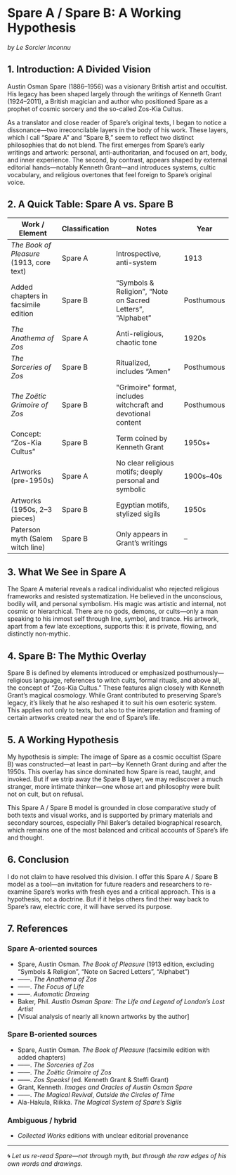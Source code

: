 # Spare A / Spare B: A Working Hypothesis
*by Le Sorcier Inconnu*

## 1. Introduction: A Divided Vision
Austin Osman Spare (1886–1956) was a visionary British artist and occultist. His legacy has been shaped largely through the writings of Kenneth Grant (1924–2011), a British magician and author who positioned Spare as a prophet of cosmic sorcery and the so-called Zos-Kia Cultus.

As a translator and close reader of Spare’s original texts, I began to notice a dissonance—two irreconcilable layers in the body of his work. These layers, which I call “Spare A” and “Spare B,” seem to reflect two distinct philosophies that do not blend.
The first emerges from Spare’s early writings and artwork: personal, anti-authoritarian, and focused on art, body, and inner experience.
The second, by contrast, appears shaped by external editorial hands—notably Kenneth Grant—and introduces systems, cultic vocabulary, and religious overtones that feel foreign to Spare’s original voice.

## 2. A Quick Table: Spare A vs. Spare B

| Work / Element                                               | Classification | Notes                                                                 | Year        |
|--------------------------------------------------------------|----------------|-----------------------------------------------------------------------|-------------|
| *The Book of Pleasure* (1913, core text)                     | Spare A        | Introspective, anti-system                                            | 1913        |
| Added chapters in facsimile edition                          | Spare B        | “Symbols & Religion”, “Note on Sacred Letters”, “Alphabet”           | Posthumous  |
| *The Anathema of Zos*                                        | Spare A        | Anti-religious, chaotic tone                                          | 1920s       |
| *The Sorceries of Zos*                                       | Spare B        | Ritualized, includes “Amen”                                           | Posthumous  |
| *The Zoëtic Grimoire of Zos*                                 | Spare B        | "Grimoire" format, includes witchcraft and devotional content         | Posthumous  |
| Concept: “Zos-Kia Cultus”                                    | Spare B        | Term coined by Kenneth Grant                                          | 1950s+      |
| Artworks (pre-1950s)                                         | Spare A        | No clear religious motifs; deeply personal and symbolic               | 1900s–40s   |
| Artworks (1950s, 2–3 pieces)                                 | Spare B        | Egyptian motifs, stylized sigils                                      | 1950s       |
| Paterson myth (Salem witch line)                             | Spare B        | Only appears in Grant’s writings                                      | –           |

## 3. What We See in Spare A
The Spare A material reveals a radical individualist who rejected religious frameworks and resisted systematization. He believed in the unconscious, bodily will, and personal symbolism. His magic was artistic and internal, not cosmic or hierarchical. There are no gods, demons, or cults—only a man speaking to his inmost self through line, symbol, and trance. His artwork, apart from a few late exceptions, supports this: it is private, flowing, and distinctly non-mythic.

## 4. Spare B: The Mythic Overlay
Spare B is defined by elements introduced or emphasized posthumously—religious language, references to witch cults, formal rituals, and above all, the concept of “Zos-Kia Cultus.” These features align closely with Kenneth Grant’s magical cosmology. While Grant contributed to preserving Spare’s legacy, it’s likely that he also reshaped it to suit his own esoteric system. This applies not only to texts, but also to the interpretation and framing of certain artworks created near the end of Spare’s life.

## 5. A Working Hypothesis
My hypothesis is simple: The image of Spare as a cosmic occultist (Spare B) was constructed—at least in part—by Kenneth Grant during and after the 1950s. This overlay has since dominated how Spare is read, taught, and invoked. But if we strip away the Spare B layer, we may rediscover a much stranger, more intimate thinker—one whose art and philosophy were built not on cult, but on refusal.

This Spare A / Spare B model is grounded in close comparative study of both texts and visual works, and is supported by primary materials and secondary sources, especially Phil Baker’s detailed biographical research, which remains one of the most balanced and critical accounts of Spare’s life and thought.

## 6. Conclusion
I do not claim to have resolved this division. I offer this Spare A / Spare B model as a tool—an invitation for future readers and researchers to re-examine Spare’s works with fresh eyes and a critical approach. This is a hypothesis, not a doctrine. But if it helps others find their way back to Spare’s raw, electric core, it will have served its purpose.

## 7. References

### Spare A-oriented sources
- Spare, Austin Osman. *The Book of Pleasure* (1913 edition, excluding “Symbols & Religion”, “Note on Sacred Letters”, “Alphabet”)
- ——. *The Anathema of Zos*
- ——. *The Focus of Life*
- ——. *Automatic Drawing*
- Baker, Phil. *Austin Osman Spare: The Life and Legend of London’s Lost Artist*
- [Visual analysis of nearly all known artworks by the author]

### Spare B-oriented sources
- Spare, Austin Osman. *The Book of Pleasure* (facsimile edition with added chapters)
- ——. *The Sorceries of Zos*
- ——. *The Zoëtic Grimoire of Zos*
- ——. *Zos Speaks!* (ed. Kenneth Grant & Steffi Grant)
- Grant, Kenneth. *Images and Oracles of Austin Osman Spare*
- ——. *The Magical Revival*, *Outside the Circles of Time*
- Ala-Hakula, Riikka. *The Magical System of Spare’s Sigils*

### Ambiguous / hybrid
- *Collected Works* editions with unclear editorial provenance

---

🌀 *Let us re-read Spare—not through myth, but through the raw edges of his own words and drawings.*
